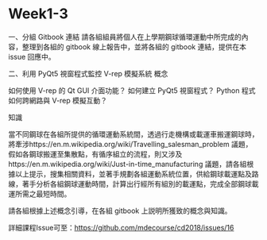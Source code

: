 # Week1-3

一、分組 Gitbook 連結
請各組組員將個人在上學期鋼球循環運動中所完成的內容，整理到各組的 gitbook 線上報告中，並將各組的 gitbook 連結，提供在本 issue 回應中。

二、利用 PyQt5 視窗程式監控 V-rep 模擬系統
概念

如何使用 V-rep 的 Qt GUI 介面功能？
如何建立 PyQt5 視窗程式？
Python 程式如何跨網路與 V-rep 模擬互動？

知識

當不同鋼球在各組所提供的循環運動系統間，透過行走機構或載運車搬運鋼球時，將牽涉https://en.m.wikipedia.org/wiki/Travelling_salesman_problem 議題，假如各鋼球搬運至集散點，有循序組立的流程，則又涉及https://en.m.wikipedia.org/wiki/Just-in-time_manufacturing 議題，請各組根據以上提示，搜集相關資料，並著手規劃各組運動系統位置，供給鋼球載運點及路線，著手分析各組鋼球運動時間，計算出行經所有組別的載運點，完成全部鋼球載運所需之最短時間。

請各組根據上述概念引導，在各組 gitbook 上説明所獲致的概念與知識。

詳細課程Issue可至：https://github.com/mdecourse/cd2018/issues/16​
